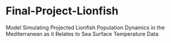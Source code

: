 # Final-Project-Lionfish
Model Simulating Projected Lionfish Population Dynamics in the Mediterranean as it Relates  to Sea Surface Temperature Data 
